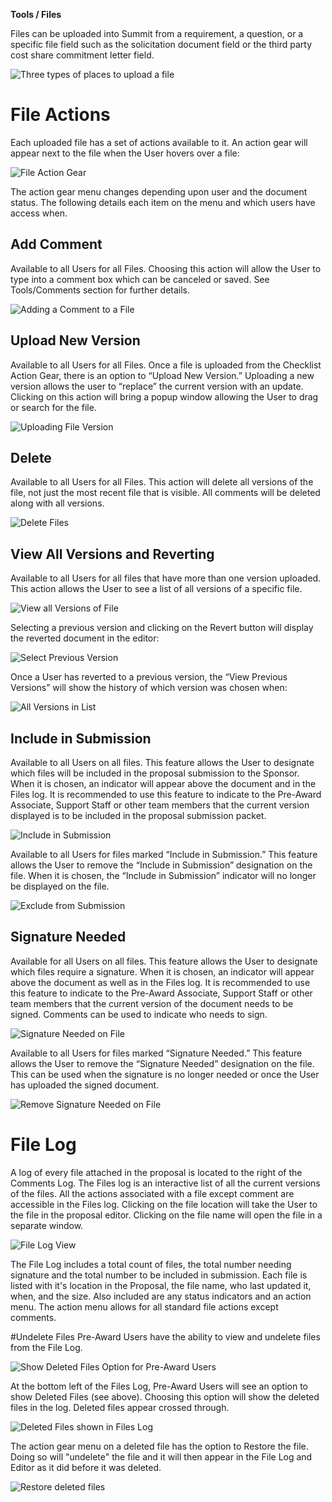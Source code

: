 **Tools / Files**

Files can be uploaded into Summit from a requirement, a question, or a specific file field such as the solicitation document field or the third party cost share commitment letter field.  

![Three types of places to upload a file](../images/tools/ToolFile_ThreePlaces.jpg)

# File Actions
Each uploaded file has a set of actions available to it.  An action gear will appear next to the file when the User hovers over a file:

![File Action Gear](../images/tools/ToolFile_FileActionGear.jpg)

The action gear menu changes depending upon user and the document status.  The following details each item on the menu and which users have access when.

## Add Comment
Available to all Users for all Files.  Choosing this action will allow the User to type into a comment box which can be canceled or saved.  See Tools/Comments section for further details.

![Adding a Comment to a File](../images/tools/ToolFile_AddComment.jpg)

## Upload New Version
Available to all Users for all Files.  Once a file is uploaded from the Checklist Action Gear, there is an option to “Upload New Version.”  Uploading a new version allows the user to “replace” the current version with an update.  Clicking on this action will bring a popup window allowing the User to drag or search for the file.

![Uploading File Version](../images/data/DataBud_BudVersions.jpg)

## Delete
Available to all Users for all Files.  This action will delete all versions of the file, not just the most recent file that is visible.  All comments will be deleted along with all versions.

![Delete Files](../images/tools/ToolFile_Delete.jpg)

## View All Versions and Reverting
Available to all Users for all files that have more than one version uploaded.  This action allows the User to see a list of all versions of a specific file.  

![View all Versions of File](../images/tools/ToolFile_ViewVersions.jpg)

Selecting a previous version and clicking on the Revert button will display the reverted document in the editor:

![Select Previous Version](../images/tools/ToolFile_PreviousVersion.jpg)

Once a User has reverted to a previous version, the “View Previous Versions” will show the history of which version was chosen when:

![All Versions in List](../images/tools/ToolFile_AllVersions.jpg)

## Include in Submission
Available to all Users on all files.  This feature allows the User to designate which files will be included in the proposal submission to the Sponsor.  When it is chosen, an indicator will appear above the document and in the Files log.  It is recommended to use this feature to indicate to the Pre-Award Associate, Support Staff or other team members that the current version displayed is to be included in the proposal submission packet.

![Include in Submission](../images/tools/ToolFile_Submission.jpg)

Available to all Users for files marked “Include in Submission.”  This feature allows the User to remove the “Include in Submission” designation on the file.  When it is chosen, the “Include in Submission” indicator will no longer be displayed on the file.

![Exclude from Submission](../images/tools/ToolFile_Exclude.jpg)

## Signature Needed
Available for all Users on all files.  This feature allows the User to designate which files require a signature.  When it is chosen, an indicator will appear above the document as well as in the Files log.  It is recommended to use this feature to indicate to the Pre-Award Associate, Support Staff or other team members that the current version of the document needs to be signed.  Comments can be used to indicate who needs to sign.

![Signature Needed on File](../images/tools/ToolFile_SigNeeded.jpg)

Available to all Users for files marked “Signature Needed.”  This feature allows the User to remove the “Signature Needed” designation on the file.  This can be used when the signature is no longer needed or once the User has uploaded the signed document.

![Remove Signature Needed on File](../images/tools/ToolFile_SigNotNeeded.jpg)

# File Log
A log of every file attached in the proposal is located to the right of the Comments Log.  The Files log is an interactive list of all the current versions of the files.  All the actions associated with a file except comment are accessible in the Files log.  Clicking on the file location will take the User to the file in the proposal editor.  Clicking on the file name will open the file in a separate window.

![File Log View](../images/tools/ToolFile_FileLog.jpg)

The File Log includes a total count of files, the total number needing signature and the total number to be included in submission.  Each file is listed with it's location in the Proposal, the file name, who last updated it, when, and the size.  Also included are any status indicators and an action menu.  The action menu allows for all standard file actions except comments.

#Undelete Files
Pre-Award Users have the ability to view and undelete files from the File Log.

![Show Deleted Files Option for Pre-Award Users](../images/tools/ToolFile_ShowDeleted.jpg)

At the bottom left of the Files Log, Pre-Award Users will see an option to show Deleted Files (see above).  Choosing this option will show the deleted files in the log.  Deleted files appear crossed through.

![Deleted Files shown in Files Log](../images/tools/ToolFile_ShowingDeleted.jpg)

The action gear menu on a deleted file has the option to Restore the file.  Doing so will "undelete" the file and it will then appear in the File Log and Editor as it did before it was deleted.

![Restore deleted files](../images/tools/ToolFile_Restore.jpg)
